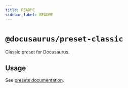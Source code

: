 ```yaml
---
title: README
sidebar_label: README
---
```

# `@docusaurus/preset-classic`

Classic preset for Docusaurus.

## Usage

See [presets documentation](https://docusaurus.io/docs/using-plugins#using-presets).

